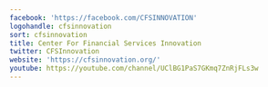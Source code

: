 ```yaml
---
facebook: 'https://facebook.com/CFSINNOVATION'
logohandle: cfsinnovation
sort: cfsinnovation
title: Center For Financial Services Innovation
twitter: CFSInnovation
website: 'https://cfsinnovation.org/'
youtube: https://youtube.com/channel/UClBG1PaS7GKmq7ZnRjFLs3w
---
```


